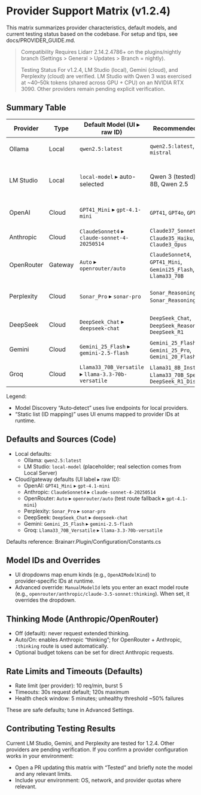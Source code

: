 # Provider Support Matrix (v1.2.4)

This matrix summarizes provider characteristics, default models, and current testing status based on the codebase. For setup and tips, see docs/PROVIDER_GUIDE.md.

> Compatibility
> Requires Lidarr 2.14.2.4786+ on the plugins/nightly branch (Settings > General > Updates > Branch = nightly).
>
> Testing Status
> For v1.2.4, LM Studio (local), Gemini (cloud), and Perplexity (cloud) are verified. LM Studio with Qwen 3 was exercised at ~40–50k tokens (shared across GPU + CPU) on an NVIDIA RTX 3090. Other providers remain pending explicit verification.

## Summary Table

| Provider | Type | Default Model (UI ▸ raw ID) | Recommended Models | Model Discovery | Tested (1.2.4) | Last Verified | Notes |
|---------|------|-----------------------------|--------------------|-----------------|----------------|---------------|-------|
| Ollama | Local | `qwen2.5:latest` | `qwen2.5:latest`, `llama3.2`, `mistral` | Auto-detect via `/api/tags` | Pending verification | — | Private, free; set URL `http://localhost:11434` |
| LM Studio | Local | `local-model` ▸ auto-selected | Qwen 3 (tested), Llama 3 8B, Qwen 2.5 | Auto-detect via `/v1/models` | ✅ Tested | 2025-09-13 | Verified: Qwen 3 at ~40-50k tokens (shared GPU + CPU) on RTX 3090; start the Local Server |
| OpenAI | Cloud | `GPT41_Mini` ▸ `gpt-4.1-mini` | `GPT41`, `GPT4o`, `GPT4o_Mini` | Static list (ID mapping) | Pending verification | — | Cost-effective default |
| Anthropic | Cloud | `ClaudeSonnet4` ▸ `claude-sonnet-4-20250514` | `Claude37_Sonnet`, `Claude35_Haiku`, `Claude3_Opus` | Static list (ID mapping) | Pending verification | — | Thinking Mode supported |
| OpenRouter | Gateway | `Auto` ▸ `openrouter/auto` | `ClaudeSonnet4`, `GPT41_Mini`, `Gemini25_Flash`, `Llama33_70B` | Static list (ID mapping) | Pending verification | — | One key, many models; `:thinking` auto for Anthropic |
| Perplexity | Cloud | `Sonar_Pro` ▸ `sonar-pro` | `Sonar_Reasoning_Pro`, `Sonar_Reasoning`, `Sonar` | Static list (ID mapping) | ✅ Tested | 2025-09-13 | Web-enabled Sonar models; Perplexity Pro includes $5/month API credit |
| DeepSeek | Cloud | `DeepSeek_Chat` ▸ `deepseek-chat` | `DeepSeek_Chat`, `DeepSeek_Reasoner`, `DeepSeek_R1` | Static list (ID mapping) | Pending verification | — | Budget-friendly DeepSeek V3 |
| Gemini | Cloud | `Gemini_25_Flash` ▸ `gemini-2.5-flash` | `Gemini_25_Flash`, `Gemini_25_Pro`, `Gemini_20_Flash` | Static list (ID mapping) | ✅ Tested | 2025-09-13 | Free tier available; verified on AI Studio key |
| Groq | Cloud | `Llama33_70B_Versatile` ▸ `llama-3.3-70b-versatile` | `Llama31_8B_Instant`, `Llama33_70B_SpecDec`, `DeepSeek_R1_Distill_L70B` | Static list (ID mapping) | Pending verification | — | Very fast inference |

Legend:

- Model Discovery “Auto‑detect” uses live endpoints for local providers.
- “Static list (ID mapping)” uses UI enums mapped to provider IDs at runtime.

## Defaults and Sources (Code)

- Local defaults:
  - Ollama: `qwen2.5:latest`
  - LM Studio: `local-model` (placeholder; real selection comes from Local Server)
- Cloud/gateway defaults (UI label ▸ raw ID):
  - OpenAI: `GPT41_Mini` ▸ `gpt-4.1-mini`
  - Anthropic: `ClaudeSonnet4` ▸ `claude-sonnet-4-20250514`
  - OpenRouter: `Auto` ▸ `openrouter/auto` (test route fallback ▸ `gpt-4.1-mini`)
  - Perplexity: `Sonar_Pro` ▸ `sonar-pro`
  - DeepSeek: `DeepSeek_Chat` ▸ `deepseek-chat`
  - Gemini: `Gemini_25_Flash` ▸ `gemini-2.5-flash`
  - Groq: `Llama33_70B_Versatile` ▸ `llama-3.3-70b-versatile`

Defaults reference: Brainarr.Plugin/Configuration/Constants.cs

## Model IDs and Overrides

- UI dropdowns map enum kinds (e.g., `OpenAIModelKind`) to provider‑specific IDs at runtime.
- Advanced override: `ManualModelId` lets you enter an exact model route (e.g., `openrouter/anthropic/claude-3.5-sonnet:thinking`). When set, it overrides the dropdown.

## Thinking Mode (Anthropic/OpenRouter)

- Off (default): never request extended thinking.
- Auto/On: enables Anthropic “thinking”; for OpenRouter + Anthropic, `:thinking` route is used automatically.
- Optional budget tokens can be set for direct Anthropic requests.

## Rate Limits and Timeouts (Defaults)

- Rate limit (per provider): 10 req/min, burst 5
- Timeouts: 30s request default; 120s maximum
- Health check window: 5 minutes; unhealthy threshold ~50% failures

These are safe defaults; tune in Advanced Settings.

## Contributing Testing Results

Current LM Studio, Gemini, and Perplexity are tested for 1.2.4. Other providers are pending verification. If you confirm a provider configuration works in your environment:

- Open a PR updating this matrix with “Tested” and briefly note the model and any relevant limits.
- Include your environment: OS, network, and provider quotas where relevant.
